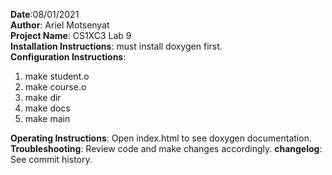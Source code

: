 **Date**:08/01/2021  
**Author**: Ariel Motsenyat  
**Project Name**: CS1XC3 Lab 9  
**Installation Instructions**: must install doxygen first.  
**Configuration Instructions**:  
1. make student.o
2. make course.o
3. make dir
4. make docs
5. make main

**Operating Instructions**: Open index.html to see doxygen documentation.  
**Troubleshooting**: Review code and make changes accordingly.
**changelog**: See commit history.  